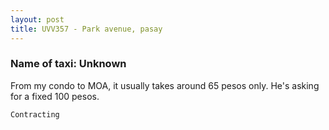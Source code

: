 ```yaml
---
layout: post
title: UVV357 - Park avenue, pasay
---
```


### Name of taxi: Unknown

From my condo to MOA, it usually takes around 65 pesos only. He's asking for a fixed 100 pesos.

```Contracting```

